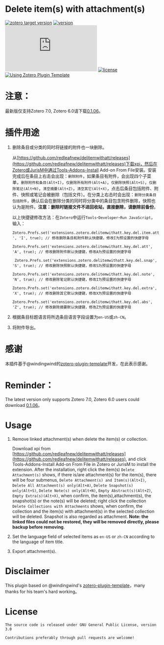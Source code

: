 
# Delete item(s) with attachment(s)

[![zotero target version](https://img.shields.io/badge/Zotero-7.0.*-green?style=flat-square&logo=zotero&logoColor=CC2936)](https://www.zotero.org)
[![version](https://img.shields.io/github/package-json/v/redleafnew/delitemwithatt?style=flat-square)](https://github.com/redleafnew/delitemwithatt/releases/)
[![download number](https://img.shields.io/github/downloads/redleafnew/delitemwithatt/latest/delitemwithatt.xpi?style=flat-square)](https://github.com/redleafnew/delitemwithatt/releases/)
[![license](https://img.shields.io/github/license/redleafnew/delitemwithatt?style=flat-square)](#license)
[![Using Zotero Plugin Template](https://img.shields.io/badge/Using-Zotero%20Plugin%20Template-blue?style=flat-square&logo=github)](https://github.com/windingwind/zotero-plugin-template)

# 注意：

最新版仅支持Zotero 7.0, Zotero 6.0请下载[0.1.06](https://github.com/redleafnew/delitemwithatt/releases/tag/0.1.06)。

# 插件用途

1. 删除条目或分类的同时将链接的附件也一块删除。


    从[https://github.com/redleafnew/delitemwithatt/releases](https://github.com/redleafnew/delitemwithatt/releases)下载xpi，然后在Zotero或JurisM中通过Tools-Addons-Install Add-on From File安装。安装完成后在条目上右击会出现：`删除附件`，如果条目有附件，会出现四个子菜单，`删除附件和条目(Alt+I)`，`仅删除所有附件(Alt+A)`，`仅删除快照(Alt+S)`，`仅删除笔记(Alt+N)`，`清空摘要(Alt+Z)`，`清空其它(Alt+X)`，点击后条目包括附件、附件、快照或笔记会被删除（包括文件）。在分类上右击时会出现：`删除分类条目包括附件`，确认后会在删除分类的同时将分类中的条目包含附件删除，快照也认为是附件。**注意：删除时链接文件不进回收站，直接删除，请删除前备份**。

    以上快捷键修改方法：在`Zotero`中运行`Tools`-`Developer`-`Run JavaScript`，输入：

   `Zotero.Prefs.set('extensions.zotero.delitemwithatt.key.del.item.att', 'I', true); // 修改删除条目和附件默认快捷键，修改I为预设置的快捷字母`

    `Zotero.Prefs.set('extensions.zotero.delitemwithatt.key.del.att', 'A', true); // 修改删除附件默认快捷键，修改A为预设置的快捷字母`

   ` Zotero.Prefs.set('extensions.zotero.delitemwithatt.key.del.snap', 'S', true); // 修改删除快照默认快捷键，修改S为预设置的快捷字母`

    `Zotero.Prefs.set('extensions.zotero.delitemwithatt.key.del.note', 'N', true); // 修改删除笔记默认快捷键，修改I为预设置的快捷字母`

    `Zotero.Prefs.set('extensions.zotero.delitemwithatt.key.del.extra', 'X', true); // 修改删除其它默认快捷键，修改X为预设置的快捷字母`

    `Zotero.Prefs.set('extensions.zotero.delitemwithatt.key.del.abs', 'Z', true); // 修改删除摘要默认快捷键，修改Z为预设置的快捷字母`

2. 根据条目标题语言将所选条目语言字段设置为`en-US`或`zh-CN`。

3. 将附件导出。

# 感谢

本插件基于@windingwind的[zotero-plugin-template](https://github.com/windingwind/zotero-plugin-template)开发，在此表示感谢。

# Reminder：

The latest version only supports Zotero 7.0, Zotero 6.0 users could download [0.1.06](https://github.com/redleafnew/delitemwithatt/releases/tag/0.1.06)。

# Usage

1. Remove linked attachment(s) when delete the item(s) or collection.

    Download xpi from [https://github.com/redleafnew/delitemwithatt/releases](https://github.com/redleafnew/delitemwithatt/releases), and click Tools-Addons-Install Add-on From File in Zotero or JurisM to install the extension. After the installation, right click the item(s) `Delete Attachment(s)` shows, if there is/are attachment(s) for the item(s), there  will be four submenus, `Delete Attachment(s) and Item(s)(Alt+I)`, `Delete All Attachment(s) only(Alt+A)`, `Delete Snapshot(s) only(Alt+S)`, `Delete Note(s) only(Alt+N)`, `Empty Abstract(s)(Alt+Z)`, `Empty Extra(s)(Alt+X)`, when confirm, the item(s),attachment(s), the snapshot(s) or the note(s) will be deleted;  right click the collection `Delete Collections with Attachments` shows, when confirm, the collection and the item(s) with attachment(s) in the selected collection will be deleted. Snapshot is also regarded as attachment. **Note: the linked files could not be restored, they will be removed directly, please backup before removing**.

2. Set the language field of selected items as `en-US` or `zh-CN` according to the language of item title.

3. Export attachment(s).

# Disclaimer

This plugin based on @windingwind's [zotero-plugin-template](https://github.com/windingwind/zotero-plugin-template)，many thanks for his team's hard working。

# License
    The source code is released under GNU General Public License, version 3.0

    Contributions preferably through pull requests are welcome!
